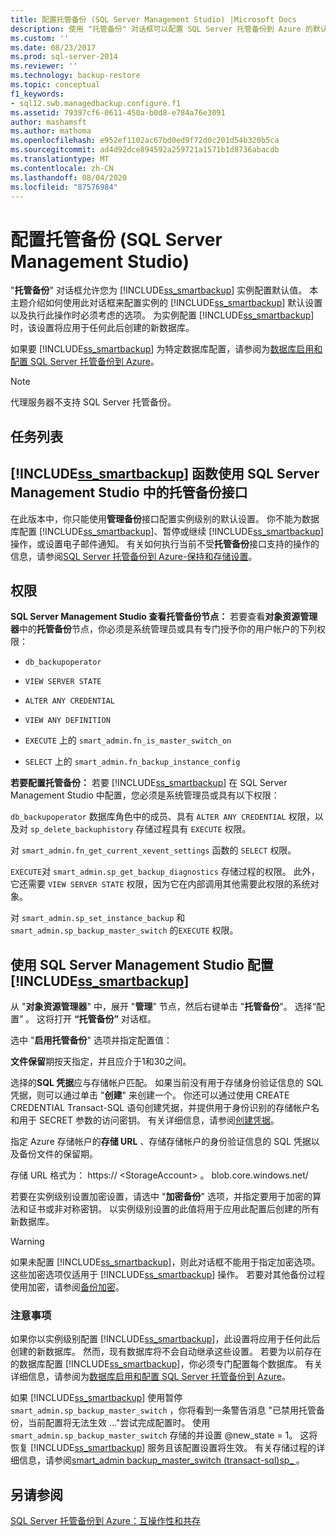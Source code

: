 ```yaml
---
title: 配置托管备份 (SQL Server Management Studio) |Microsoft Docs
description: 使用 "托管备份" 对话框可以配置 SQL Server 托管备份到 Azure 的默认设置。 了解需要考虑的选项。
ms.custom: ''
ms.date: 08/23/2017
ms.prod: sql-server-2014
ms.reviewer: ''
ms.technology: backup-restore
ms.topic: conceptual
f1_keywords:
- sql12.swb.managedbackup.configure.f1
ms.assetid: 79397cf6-0611-450a-b0d8-e784a76e3091
author: mashamsft
ms.author: mathoma
ms.openlocfilehash: e952ef1102ac67bd0ed9f72d0c201d54b320b5ca
ms.sourcegitcommit: ad4d92dce894592a259721a1571b1d8736abacdb
ms.translationtype: MT
ms.contentlocale: zh-CN
ms.lasthandoff: 08/04/2020
ms.locfileid: "87576984"
---
```

# <a name="configure-managed-backup-sql-server-management-studio"></a>配置托管备份 (SQL Server Management Studio)
  "**托管备份**" 对话框允许您为 [!INCLUDE[ss_smartbackup](../includes/ss-smartbackup-md.md)] 实例配置默认值。 本主题介绍如何使用此对话框来配置实例的 [!INCLUDE[ss_smartbackup](../includes/ss-smartbackup-md.md)] 默认设置以及执行此操作时必须考虑的选项。 为实例配置 [!INCLUDE[ss_smartbackup](../includes/ss-smartbackup-md.md)] 时，该设置将应用于任何此后创建的新数据库。  
  
 如果要 [!INCLUDE[ss_smartbackup](../includes/ss-smartbackup-md.md)] 为特定数据库配置，请参阅为[数据库启用和配置 SQL Server 托管备份到 Azure](../../2014/database-engine/sql-server-managed-backup-to-windows-azure-retention-and-storage-settings.md#DatabaseConfigure)。  
 
> [!NOTE] 
> 代理服务器不支持 SQL Server 托管备份。 
  
## <a name="task-list"></a>任务列表  
  
## <a name="ss_smartbackup-functions-using-managed-backup-interface-in-sql-server-management-studio"></a>[!INCLUDE[ss_smartbackup](../includes/ss-smartbackup-md.md)] 函数使用 SQL Server Management Studio 中的托管备份接口  
 在此版本中，你只能使用**管理备份**接口配置实例级别的默认设置。 你不能为数据库配置 [!INCLUDE[ss_smartbackup](../includes/ss-smartbackup-md.md)]、暂停或继续 [!INCLUDE[ss_smartbackup](../includes/ss-smartbackup-md.md)] 操作，或设置电子邮件通知。 有关如何执行当前不受**托管备份**接口支持的操作的信息，请参阅[SQL Server 托管备份到 Azure-保持和存储设置](../../2014/database-engine/sql-server-managed-backup-to-windows-azure-retention-and-storage-settings.md)。  
  
## <a name="permissions"></a>权限  
 **SQL Server Management Studio 查看托管备份节点：** 若要查看**对象资源管理器**中的**托管备份**节点，你必须是系统管理员或具有专门授予你的用户帐户的下列权限：  
  
-   `db_backupoperator`  
  
-   `VIEW SERVER STATE`  
  
-   `ALTER ANY CREDENTIAL`  
  
-   `VIEW ANY DEFINITION`  
  
-   `EXECUTE` 上的 `smart_admin.fn_is_master_switch_on`  
  
-   `SELECT` 上的 `smart_admin.fn_backup_instance_config`  
  
 **若要配置托管备份：** 若要 [!INCLUDE[ss_smartbackup](../includes/ss-smartbackup-md.md)] 在 SQL Server Management Studio 中配置，您必须是系统管理员或具有以下权限：  
  
 `db_backupoperator` 数据库角色中的成员、具有 `ALTER ANY CREDENTIAL` 权限，以及对 `sp_delete_backuphistory` 存储过程具有 `EXECUTE` 权限。  
  
 对 `smart_admin.fn_get_current_xevent_settings` 函数的 `SELECT` 权限。  
  
 `EXECUTE`对 `smart_admin.sp_get_backup_diagnostics` 存储过程的权限。 此外，它还需要 `VIEW SERVER STATE` 权限，因为它在内部调用其他需要此权限的系统对象。  
  
 对 `smart_admin.sp_set_instance_backup` 和 `smart_admin.sp_backup_master_switch` 的`EXECUTE` 权限。  
  
## <a name="configure-ss_smartbackup-using-sql-server-management-studio"></a>使用 SQL Server Management Studio 配置 [!INCLUDE[ss_smartbackup](../includes/ss-smartbackup-md.md)]  
 从 "**对象资源管理器**" 中，展开 "**管理**" 节点，然后右键单击 "**托管备份**"。 选择“配置” 。 这将打开 **“托管备份”** 对话框。  
  
 选中 "**启用托管备份**" 选项并指定配置值：  
  
 **文件保留**期按天指定，并且应介于1和30之间。  
  
 选择的**SQL 凭据**应与存储帐户匹配。 如果当前没有用于存储身份验证信息的 SQL 凭据，则可以通过单击 "**创建**" 来创建一个。 你还可以通过使用 CREATE CREDENTIAL Transact-SQL 语句创建凭据，并提供用于身份识别的存储帐户名和用于 SECRET 参数的访问密钥。 有关详细信息，请参阅[创建凭据](../relational-databases/backup-restore/sql-server-backup-to-url.md#credential)。  
  
 指定 Azure 存储帐户的**存储 URL** 、存储存储帐户的身份验证信息的 SQL 凭据以及备份文件的保留期。  
  
 存储 URL 格式为： https:// \<StorageAccount> 。 blob.core.windows.net/  
  
 若要在实例级别设置加密设置，请选中 "**加密备份**" 选项，并指定要用于加密的算法和证书或非对称密钥。  以实例级别设置的此值将用于应用此配置后创建的所有新数据库。  
  
> [!WARNING]  
>  如果未配置 [!INCLUDE[ss_smartbackup](../includes/ss-smartbackup-md.md)]，则此对话框不能用于指定加密选项。 这些加密选项仅适用于 [!INCLUDE[ss_smartbackup](../includes/ss-smartbackup-md.md)] 操作。 若要对其他备份过程使用加密，请参阅[备份加密](../relational-databases/backup-restore/backup-encryption.md)。  
  
### <a name="considerations"></a>注意事项  
 如果你以实例级别配置 [!INCLUDE[ss_smartbackup](../includes/ss-smartbackup-md.md)]，此设置将应用于任何此后创建的新数据库。  然而，现有数据库将不会自动继承这些设置。 若要为以前存在的数据库配置 [!INCLUDE[ss_smartbackup](../includes/ss-smartbackup-md.md)]，你必须专门配置每个数据库。 有关详细信息，请参阅为[数据库启用和配置 SQL Server 托管备份到 Azure](../../2014/database-engine/sql-server-managed-backup-to-windows-azure-retention-and-storage-settings.md#DatabaseConfigure)。  
  
 如果 [!INCLUDE[ss_smartbackup](../includes/ss-smartbackup-md.md)] 使用暂停 `smart_admin.sp_backup_master_switch` ，你将看到一条警告消息 "已禁用托管备份，当前配置将无法生效 ..."尝试完成配置时。 使用 `smart_admin.sp_backup_master_switch` 存储的并设置 @new_state = 1。 这将恢复 [!INCLUDE[ss_smartbackup](../includes/ss-smartbackup-md.md)] 服务且该配置设置将生效。 有关存储过程的详细信息，请参阅[smart_admin backup_master_switch &#40;transact-sql&#41;sp_ ](/sql/relational-databases/system-stored-procedures/managed-backup-sp-backup-master-switch-transact-sql)。  
  
## <a name="see-also"></a>另请参阅  
 [SQL Server 托管备份到 Azure：互操作性和共存](../../2014/database-engine/sql-server-managed-backup-to-windows-azure-interoperability-and-coexistence.md)  
  
  
